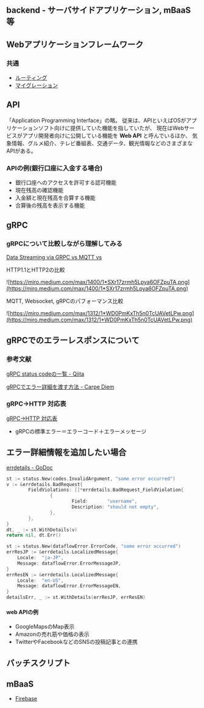 backend - サーバサイドアプリケーション, mBaaS等
--
## Webアプリケーションフレームワーク
### 共通
- [ルーティング](routing.md)
- [マイグレーション](migration.md)

## API
「Application Programming Interface」の略。
従来は、APIといえばOSがアプリケーションソフト向けに提供していた機能を指していたが、
現在はWebサービスがアプリ開発者向けに公開している機能を **Web API** と呼んでいるほか、
気象情報、グルメ紹介、テレビ番組表、交通データ、観光情報などのさまざまなAPIがある。


### APIの例(銀行口座に入金する場合)
- 銀行口座へのアクセスを許可する認可機能
- 現在残高の確認機能
- 入金額と現在残高を合算する機能
- 合算後の残高を表示する機能


## gRPC
### gRPCについて比較しながら理解してみる
[Data Streaming via GRPC vs MQTT vs](https://medium.com/@msmechatronics/data-streaming-via-grpc-vs-mqtt-vs-5c30dd205193)

HTTP1.1とHTTP2の比較

![https://miro.medium.com/max/1400/1*SXr17zrmh5Lpya6OFZpuTA.png](https://miro.medium.com/max/1400/1*SXr17zrmh5Lpya6OFZpuTA.png)

MQTT, Websocket, gRPCのパフォーマンス比較

![https://miro.medium.com/max/1312/1*WD0PmKxTh5n0TcUAVetLPw.png](https://miro.medium.com/max/1312/1*WD0PmKxTh5n0TcUAVetLPw.png)


## gRPCでのエラーレスポンスについて
### 参考文献

[gRPC status codeの一覧 - Qiita](https://qiita.com/Hiraku/items/0549e4cf7079d22b27e8)

[gRPCでエラー詳細を渡す方法 - Carpe Diem](https://christina04.hatenablog.com/entry/grpc-error-details)


### gRPC→HTTP 対応表
[gRPC→HTTP 対応表](https://www.notion.so/0c094f31f9254f59829b539c52a660a0)


- gRPCの標準エラー＝エラーコード＋エラーメッセージ

## エラー詳細情報を追加したい場合

[errdetails - GoDoc](https://godoc.org/google.golang.org/genproto/googleapis/rpc/errdetails)

```go
st := status.New(codes.InvalidArgument, "some error occurred")
v := &errdetails.BadRequest{
        FieldViolations: []*errdetails.BadRequest_FieldViolation{
                {
                        Field:       "username",
                        Description: "should not empty",
                },
        },
}
dt, _ := st.WithDetails(v)
return nil, dt.Err()
```

```go
st := status.New(dataflowError.ErrorCode, "some error occurred")
errResJP := &errdetails.LocalizedMessage{
	Locale:  "ja-JP",
	Message: dataflowError.ErrorMessageJP,
}
errResEN := &errdetails.LocalizedMessage{
	Locale:  "en-US",
	Message: dataflowError.ErrorMessageEN,
}
detailsErr, _ := st.WithDetails(errResJP, errResEN)
```

#### web APIの例
- GoogleMapsのMap表示
- Amazonの売れ筋や価格の表示
- TwitterやFacebookなどのSNSの投稿記事との連携

## バッチスクリプト

## mBaaS
- [Firebase](firebase/README.md)
